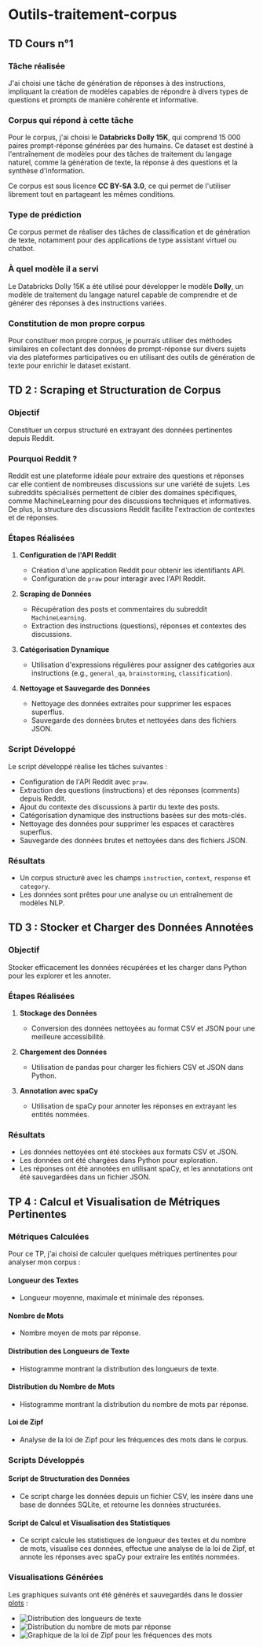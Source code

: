 # Outils-traitement-corpus
## TD Cours n°1

### Tâche réalisée
J'ai choisi une tâche de génération de réponses à des instructions, impliquant la création de modèles capables de répondre à divers types de questions et prompts de manière cohérente et informative.

### Corpus qui répond à cette tâche
Pour le corpus, j'ai choisi le **Databricks Dolly 15K**, qui comprend 15 000 paires prompt-réponse générées par des humains. Ce dataset est destiné à l'entraînement de modèles pour des tâches de traitement du langage naturel, comme la génération de texte, la réponse à des questions et la synthèse d'information.

Ce corpus est sous licence **CC BY-SA 3.0**, ce qui permet de l'utiliser librement tout en partageant les mêmes conditions.

### Type de prédiction
Ce corpus permet de réaliser des tâches de classification et de génération de texte, notamment pour des applications de type assistant virtuel ou chatbot.

### À quel modèle il a servi
Le Databricks Dolly 15K a été utilisé pour développer le modèle **Dolly**, un modèle de traitement du langage naturel capable de comprendre et de générer des réponses à des instructions variées.

### Constitution de mon propre corpus
Pour constituer mon propre corpus, je pourrais utiliser des méthodes similaires en collectant des données de prompt-réponse sur divers sujets via des plateformes participatives ou en utilisant des outils de génération de texte pour enrichir le dataset existant.


## TD 2 : Scraping et Structuration de Corpus

### Objectif
Constituer un corpus structuré en extrayant des données pertinentes depuis Reddit.

### Pourquoi Reddit ? 
Reddit est une plateforme idéale pour extraire des questions et réponses car elle contient de nombreuses discussions sur une variété de sujets. Les subreddits spécialisés permettent de cibler des domaines spécifiques, comme MachineLearning pour des discussions techniques et informatives. De plus, la structure des discussions Reddit facilite l'extraction de contextes et de réponses.

### Étapes Réalisées

1. **Configuration de l'API Reddit**
   - Création d'une application Reddit pour obtenir les identifiants API.
   - Configuration de `praw` pour interagir avec l'API Reddit.

2. **Scraping de Données**
   - Récupération des posts et commentaires du subreddit `MachineLearning`.
   - Extraction des instructions (questions), réponses et contextes des discussions.

3. **Catégorisation Dynamique**
   - Utilisation d'expressions régulières pour assigner des catégories aux instructions (e.g., `general_qa`, `brainstorming`, `classification`).

4. **Nettoyage et Sauvegarde des Données**
   - Nettoyage des données extraites pour supprimer les espaces superflus.
   - Sauvegarde des données brutes et nettoyées dans des fichiers JSON.
### Script Développé

Le script développé réalise les tâches suivantes :
- Configuration de l'API Reddit avec `praw`.
- Extraction des questions (instructions) et des réponses (comments) depuis Reddit.
- Ajout du contexte des discussions à partir du texte des posts.
- Catégorisation dynamique des instructions basées sur des mots-clés.
- Nettoyage des données pour supprimer les espaces et caractères superflus.
- Sauvegarde des données brutes et nettoyées dans des fichiers JSON.

### Résultats
- Un corpus structuré avec les champs `instruction`, `context`, `response` et `category`.
- Les données sont prêtes pour une analyse ou un entraînement de modèles NLP.


## TD 3 : Stocker et Charger des Données Annotées

### Objectif
Stocker efficacement les données récupérées et les charger dans Python pour les explorer et les annoter.

### Étapes Réalisées

1. **Stockage des Données**
   - Conversion des données nettoyées au format CSV et JSON pour une meilleure accessibilité.

2. **Chargement des Données**
   - Utilisation de pandas pour charger les fichiers CSV et JSON dans Python.

3. **Annotation avec spaCy**
   - Utilisation de spaCy pour annoter les réponses en extrayant les entités nommées.

### Résultats
- Les données nettoyées ont été stockées aux formats CSV et JSON.
- Les données ont été chargées dans Python pour exploration.
- Les réponses ont été annotées en utilisant spaCy, et les annotations ont été sauvegardées dans un fichier JSON.


## TP 4 : Calcul et Visualisation de Métriques Pertinentes

### Métriques Calculées
Pour ce TP, j'ai choisi de calculer quelques métriques pertinentes pour analyser mon corpus :
#### Longueur des Textes
- Longueur moyenne, maximale et minimale des réponses.

#### Nombre de Mots
- Nombre moyen de mots par réponse.

#### Distribution des Longueurs de Texte
- Histogramme montrant la distribution des longueurs de texte.

#### Distribution du Nombre de Mots
- Histogramme montrant la distribution du nombre de mots par réponse.

#### Loi de Zipf
- Analyse de la loi de Zipf pour les fréquences des mots dans le corpus.

### Scripts Développés
#### Script de Structuration des Données
- Ce script charge les données depuis un fichier CSV, les insère dans une base de données SQLite, et retourne les données structurées.

#### Script de Calcul et Visualisation des Statistiques
- Ce script calcule les statistiques de longueur des textes et du nombre de mots, visualise ces données, effectue une analyse de la loi de Zipf, et annote les réponses avec spaCy pour extraire les entités nommées.

### Visualisations Générées
Les graphiques suivants ont été générés et sauvegardés dans le dossier [plots](./plots) :

- ![Distribution des longueurs de texte](./plots/metric_text_length_distribution.png)
- ![Distribution du nombre de mots par réponse](./plots/metric_word_count_distribution.png)
- ![Graphique de la loi de Zipf pour les fréquences des mots](./plots/metric_zipf_law.png)


